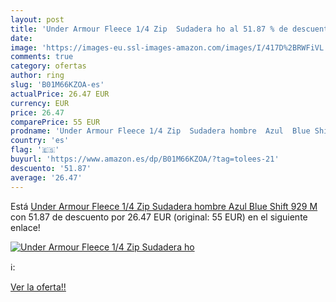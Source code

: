 ```yaml
---
layout: post
title: 'Under Armour Fleece 1/4 Zip  Sudadera ho al 51.87 % de descuento'
date: 
image: 'https://images-eu.ssl-images-amazon.com/images/I/417D%2BRWFiVL._SL200_.jpg'
comments: true
category: ofertas
author: ring
slug: 'B01M66KZOA-es'
actualPrice: 26.47 EUR
currency: EUR
price: 26.47
comparePrice: 55 EUR
prodname: 'Under Armour Fleece 1/4 Zip  Sudadera hombre  Azul  Blue Shift 929   M'
country: 'es'
flag: '🇪🇸'
buyurl: 'https://www.amazon.es/dp/B01M66KZOA/?tag=tolees-21'
descuento: '51.87'
average: '26.47'
---
```


Está [Under Armour Fleece 1/4 Zip  Sudadera hombre  Azul  Blue Shift 929   M](https://www.amazon.es/dp/B01M66KZOA/?tag=tolees-21) con 51.87 de descuento por 26.47 EUR (original: 55 EUR) en el siguiente enlace!

[![Under Armour Fleece 1/4 Zip  Sudadera ho](https://images-eu.ssl-images-amazon.com/images/I/417D%2BRWFiVL._SL200_.jpg)](https://www.amazon.es/dp/B01M66KZOA/?tag=tolees-21)

ℹ️:


[Ver la oferta!!](https://www.amazon.es/dp/B01M66KZOA/?tag=tolees-21)
